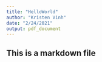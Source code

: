 ```yaml
---
title: "HelloWorld"
author: "Kristen Vinh"
date: "2/24/2021"
output: pdf_document
---
```


## This is a markdown file


